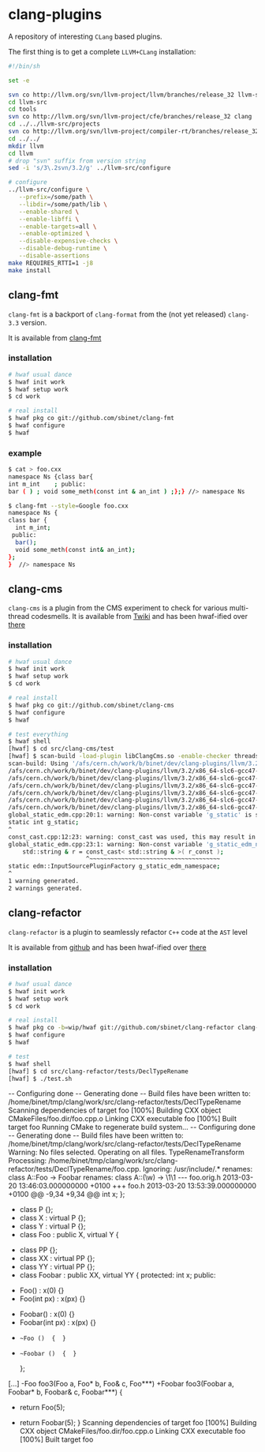 clang-plugins
=============

A repository of interesting ``CLang`` based plugins.

The first thing is to get a complete ``LLVM+CLang`` installation:

```sh
#!/bin/sh

set -e

svn co http://llvm.org/svn/llvm-project/llvm/branches/release_32 llvm-src
cd llvm-src
cd tools
svn co http://llvm.org/svn/llvm-project/cfe/branches/release_32 clang
cd ../../llvm-src/projects
svn co http://llvm.org/svn/llvm-project/compiler-rt/branches/release_32 compiler-rt
cd ../../
mkdir llvm
cd llvm
# drop "svn" suffix from version string
sed -i 's/3\.2svn/3.2/g' ../llvm-src/configure

# configure
../llvm-src/configure \
   --prefix=/some/path \
   --libdir=/some/path/lib \
   --enable-shared \
   --enable-libffi \
   --enable-targets=all \
   --enable-optimized \
   --disable-expensive-checks \
   --disable-debug-runtime \
   --disable-assertions
make REQUIRES_RTTI=1 -j8
make install
```

## clang-fmt

``clang-fmt`` is a backport of ``clang-format`` from the (not yet
released) ``clang-3.3`` version.

It is available from [clang-fmt](http://github.com/sbinet/clang-fmt)

### installation

```sh
# hwaf usual dance
$ hwaf init work
$ hwaf setup work
$ cd work

# real install
$ hwaf pkg co git://github.com/sbinet/clang-fmt
$ hwaf configure
$ hwaf
```

### example

```sh
$ cat > foo.cxx
namespace Ns {class bar{
int m_int    ; public:
bar ( ) ; void some_meth(const int & an_int ) ;};} //> namespace Ns

$ clang-fmt --style=Google foo.cxx
namespace Ns {
class bar {
  int m_int;
 public:
  bar();
  void some_meth(const int& an_int);
};
}  //> namespace Ns
```

## clang-cms

``clang-cms`` is a plugin from the CMS experiment to check for various
multi-thread codesmells.
It is available from
[Twiki](https://twiki.cern.ch/twiki/bin/view/Main/ClangCms) and has
been hwaf-ified over [there](http://github.com/sbinet/clang-cms)

### installation

```sh
# hwaf usual dance
$ hwaf init work
$ hwaf setup work
$ cd work

# real install
$ hwaf pkg co git://github.com/sbinet/clang-cms
$ hwaf configure
$ hwaf

# test everything
$ hwaf shell
[hwaf] $ cd src/clang-cms/test
[hwaf] $ scan-build -load-plugin libClangCms.so -enable-checker threadsafety make -B
scan-build: Using '/afs/cern.ch/work/b/binet/dev/clang-plugins/llvm/3.2/x86_64-slc6-gcc47-opt/bin/clang' for static analysis
/afs/cern.ch/work/b/binet/dev/clang-plugins/llvm/3.2/x86_64-slc6-gcc47-opt/bin/c++-analyzer mutable_member.cpp
/afs/cern.ch/work/b/binet/dev/clang-plugins/llvm/3.2/x86_64-slc6-gcc47-opt/bin/c++-analyzer const_cast.cpp
/afs/cern.ch/work/b/binet/dev/clang-plugins/llvm/3.2/x86_64-slc6-gcc47-opt/bin/c++-analyzer const_cast_away.cpp
/afs/cern.ch/work/b/binet/dev/clang-plugins/llvm/3.2/x86_64-slc6-gcc47-opt/bin/c++-analyzer global_static.cpp
/afs/cern.ch/work/b/binet/dev/clang-plugins/llvm/3.2/x86_64-slc6-gcc47-opt/bin/c++-analyzer static_local.cpp
/afs/cern.ch/work/b/binet/dev/clang-plugins/llvm/3.2/x86_64-slc6-gcc47-opt/bin/c++-analyzer global_static_edm.cpp
global_static_edm.cpp:20:1: warning: Non-const variable 'g_static' is static and might be thread-unsafe
static int g_static;
^
const_cast.cpp:12:23: warning: const_cast was used, this may result in thread-unsafe code
global_static_edm.cpp:23:1: warning: Non-const variable 'g_static_edm_namespace' is static and might be thread-unsafe
    std::string & r = const_cast< std::string & >( r_const );
                      ^~~~~~~~~~~~~~~~~~~~~~~~~~~~~~~~~~~~~~
static edm::InputSourcePluginFactory g_static_edm_namespace;
^
1 warning generated.
2 warnings generated.
```


## clang-refactor

``clang-refactor`` is a plugin to seamlessly refactor ``C++`` code at
the ``AST`` level

It is available from
[github](http://github.com/lukhnos/refactorial) and has
been hwaf-ified over [there](http://github.com/sbinet/clang-refactor)

### installation

```sh
# hwaf usual dance
$ hwaf init work
$ hwaf setup work
$ cd work

# real install
$ hwaf pkg co -b=wip/hwaf git://github.com/sbinet/clang-refactor clang-refactor
$ hwaf configure
$ hwaf

# test
$ hwaf shell
[hwaf] $ cd src/clang-refactor/tests/DeclTypeRename
[hwaf] $ ./test.sh

```
-- Configuring done
-- Generating done
-- Build files have been written to: /home/binet/tmp/clang/work/src/clang-refactor/tests/DeclTypeRename
Scanning dependencies of target foo
[100%] Building CXX object CMakeFiles/foo.dir/foo.cpp.o
Linking CXX executable foo
[100%] Built target foo
Running CMake to regenerate build system...
-- Configuring done
-- Generating done
-- Build files have been written to: /home/binet/tmp/clang/work/src/clang-refactor/tests/DeclTypeRename
Warning: No files selected. Operating on all files.
TypeRenameTransform
Processing: /home/binet/tmp/clang/work/src/clang-refactor/tests/DeclTypeRename/foo.cpp.
Ignoring: /usr/include/.*
renames: class A::Foo -> Foobar
renames: class A::(\w) -> \1\1
--- foo.orig.h	2013-03-20 13:46:03.000000000 +0100
+++ foo.h	2013-03-20 13:53:39.000000000 +0100
@@ -9,34 +9,34 @@
     int x;
   };
     
-  class P {};
-  class X : virtual P {};
-  class Y : virtual P {};
-  class Foo : public X, virtual Y {
+  class PP {};
+  class XX : virtual PP {};
+  class YY : virtual PP {};
+  class Foobar : public XX, virtual YY {
   protected:
     int x;
   public:
-    Foo() : x(0) {}
-    Foo(int px) : x(px) {}
+    Foobar() : x(0) {}
+    Foobar(int px) : x(px) {}
     
-     ~Foo ()  {  }
+     ~Foobar ()  {  }
   };  

[...]
-Foo foo3(Foo a, Foo* b, Foo& c, Foo***)
+Foobar foo3(Foobar a, Foobar* b, Foobar& c, Foobar***)
 {
-  return Foo(5);
+  return Foobar(5);
 }
Scanning dependencies of target foo
[100%] Building CXX object CMakeFiles/foo.dir/foo.cpp.o
Linking CXX executable foo
[100%] Built target foo
